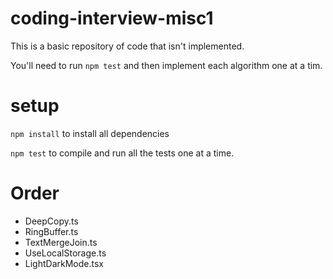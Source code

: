 # coding-interview-misc1

This is a basic repository of code that isn't implemented.

You'll need to run ```npm test``` and then implement each algorithm one at a tim.

# setup

```npm install``` to install all dependencies

```npm test``` to compile and run all the tests one at a time.  

# Order

- DeepCopy.ts
- RingBuffer.ts
- TextMergeJoin.ts
- UseLocalStorage.ts
- LightDarkMode.tsx
